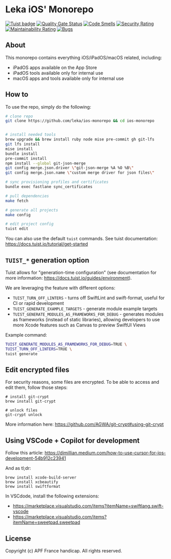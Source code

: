 # Leka iOS' Monorepo

[![Tuist badge](https://img.shields.io/badge/Powered%20by-Tuist-blue)](https://tuist.io) [![Quality Gate Status](https://sonarcloud.io/api/project_badges/measure?project=leka_ios-monorepo&metric=alert_status&token=ae37dc9610e171e3c40c43642f1697e2e5f05db4)](https://sonarcloud.io/summary/new_code?id=leka_ios-monorepo) [![Code Smells](https://sonarcloud.io/api/project_badges/measure?project=leka_ios-monorepo&metric=code_smells&token=ae37dc9610e171e3c40c43642f1697e2e5f05db4)](https://sonarcloud.io/summary/new_code?id=leka_ios-monorepo) [![Security Rating](https://sonarcloud.io/api/project_badges/measure?project=leka_ios-monorepo&metric=security_rating&token=ae37dc9610e171e3c40c43642f1697e2e5f05db4)](https://sonarcloud.io/summary/new_code?id=leka_ios-monorepo) [![Maintainability Rating](https://sonarcloud.io/api/project_badges/measure?project=leka_ios-monorepo&metric=sqale_rating&token=ae37dc9610e171e3c40c43642f1697e2e5f05db4)](https://sonarcloud.io/summary/new_code?id=leka_ios-monorepo) [![Bugs](https://sonarcloud.io/api/project_badges/measure?project=leka_ios-monorepo&metric=bugs&token=ae37dc9610e171e3c40c43642f1697e2e5f05db4)](https://sonarcloud.io/summary/new_code?id=leka_ios-monorepo)

## About

This monorepo contains everything iOS/iPadOS/macOS related, including:

- iPadOS apps available on the App Store
- iPadOS tools available only for internal use
- macOS apps and tools available only for internal use

## How to

To use the repo, simply do the following:

```bash
# clone repo
git clone https://github.com/leka/ios-monorepo && cd ios-monorepo


# install needed tools
brew upgrade && brew install ruby node mise pre-commit gh git-lfs
git lfs install
mise install
bundle install
pre-commit install
npm install --global git-json-merge
git config merge.json.driver \"git-json-merge %A %O %B\"
git config merge.json.name \"custom merge driver for json files\"

# sync provisioning profiles and certificates
bundle exec fastlane sync_certificates

# pull dependencies
make fetch

# generate all projects
make config

# edit project config
tuist edit
```

You can also use the default `tuist` commands. See tuist documentation: <https://docs.tuist.io/tutorial/get-started>

## `TUIST_*` generation option

Tuist allows for "generation-time configuration" (see documentation for more information: <https://docs.tuist.io/guides/environment>).

We are leveraging the feature with different options:

- `TUIST_TURN_OFF_LINTERS` - turns off SwiftLint and swift-format, useful for CI or rapid development
- `TUIST_GENERATE_EXAMPLE_TARGETS` - generate module example targets
- `TUIST_GENERATE_MODULES_AS_FRAMEWORKS_FOR_DEBUG` - generates modules as frameworks (instead of static libraries), allowing developers to use more Xcode features such as Canvas to preview SwiftUI Views

Example command:

```bash
TUIST_GENERATE_MODULES_AS_FRAMEWORKS_FOR_DEBUG=TRUE \
TUIST_TURN_OFF_LINTERS=TRUE \
tuist generate
```

## Edit encrypted files

For security reasons, some files are encrypted. To be able to access and edit them, follow those steps:

```shell
# install git-crypt
brew install git-crypt

# unlock files
git-crypt unlock
```

More information here: https://github.com/AGWA/git-crypt#using-git-crypt

## Using VSCode + Copilot for development

Follow this article: <https://dimillian.medium.com/how-to-use-cursor-for-ios-development-54b912c23941>

And as tl;dr:

```shell
brew install xcode-build-server
brew install xcbeautify
brew install swiftformat
```

In VSCdode, install the following extensions:

- <https://marketplace.visualstudio.com/items?itemName=swiftlang.swift-vscode>
- <https://marketplace.visualstudio.com/items?itemName=sweetpad.sweetpad>

## License

Copyright (c) APF France handicap. All rights reserved.
